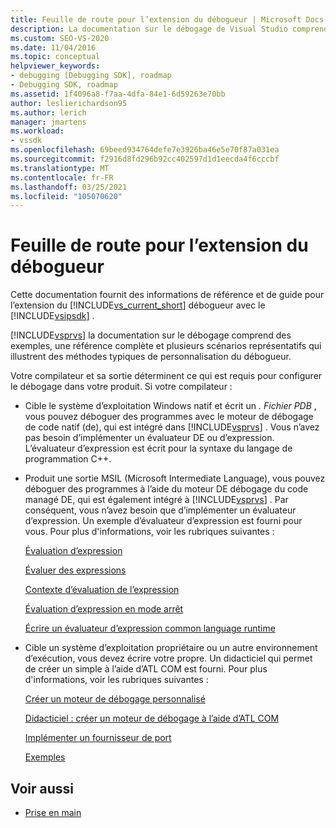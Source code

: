 ```yaml
---
title: Feuille de route pour l’extension du débogueur | Microsoft Docs
description: La documentation sur le débogage de Visual Studio comprend des exemples, une référence et plusieurs scénarios qui illustrent des méthodes typiques pour personnaliser le débogueur.
ms.custom: SEO-VS-2020
ms.date: 11/04/2016
ms.topic: conceptual
helpviewer_keywords:
- debugging [Debugging SDK], roadmap
- Debugging SDK, roadmap
ms.assetid: 1f4096a8-f7aa-4dfa-84e1-6d59263e70bb
author: leslierichardson95
ms.author: lerich
manager: jmartens
ms.workload:
- vssdk
ms.openlocfilehash: 69beed934764defe7e3926ba46e5e70f87a031ea
ms.sourcegitcommit: f2916d8fd296b92cc402597d1d1eecda4f6cccbf
ms.translationtype: MT
ms.contentlocale: fr-FR
ms.lasthandoff: 03/25/2021
ms.locfileid: "105070620"
---
```

# <a name="roadmap-for-extending-the-debugger"></a>Feuille de route pour l’extension du débogueur
Cette documentation fournit des informations de référence et de guide pour l’extension du [!INCLUDE[vs_current_short](../../code-quality/includes/vs_current_short_md.md)] débogueur avec le [!INCLUDE[vsipsdk](../../extensibility/includes/vsipsdk_md.md)] .

 [!INCLUDE[vsprvs](../../code-quality/includes/vsprvs_md.md)] la documentation sur le débogage comprend des exemples, une référence complète et plusieurs scénarios représentatifs qui illustrent des méthodes typiques de personnalisation du débogueur.

 Votre compilateur et sa sortie déterminent ce qui est requis pour configurer le débogage dans votre produit. Si votre compilateur :

- Cible le système d’exploitation Windows natif et écrit un *. Fichier PDB* , vous pouvez déboguer des programmes avec le moteur de débogage de code natif (de), qui est intégré dans [!INCLUDE[vsprvs](../../code-quality/includes/vsprvs_md.md)] . Vous n’avez pas besoin d’implémenter un évaluateur DE ou d’expression. L’évaluateur d’expression est écrit pour la syntaxe du langage de programmation C++.

- Produit une sortie MSIL (Microsoft Intermediate Language), vous pouvez déboguer des programmes à l’aide du moteur DE débogage du code managé DE, qui est également intégré à [!INCLUDE[vsprvs](../../code-quality/includes/vsprvs_md.md)] . Par conséquent, vous n’avez besoin que d’implémenter un évaluateur d’expression. Un exemple d’évaluateur d’expression est fourni pour vous. Pour plus d'informations, voir les rubriques suivantes :

   [Évaluation d’expression](../../extensibility/debugger/expression-evaluation-visual-studio-debugging-sdk.md)

   [Évaluer des expressions](../../extensibility/debugger/evaluating-expressions.md)

   [Contexte d’évaluation de l’expression](../../extensibility/debugger/expression-evaluation-context.md)

   [Évaluation d’expression en mode arrêt](../../extensibility/debugger/expression-evaluation-in-break-mode.md)

   [Écrire un évaluateur d’expression common language runtime](../../extensibility/debugger/writing-a-common-language-runtime-expression-evaluator.md)

- Cible un système d’exploitation propriétaire ou un autre environnement d’exécution, vous devez écrire votre propre. Un didacticiel qui permet de créer un simple à l’aide d’ATL COM est fourni. Pour plus d'informations, voir les rubriques suivantes :

   [Créer un moteur de débogage personnalisé](../../extensibility/debugger/creating-a-custom-debug-engine.md)

   [Didacticiel : créer un moteur de débogage à l’aide d’ATL COM](/previous-versions/bb147024(v=vs.90))

   [Implémenter un fournisseur de port](../../extensibility/debugger/implementing-a-port-supplier.md)

   [Exemples](../../extensibility/debugger/visual-studio-debugging-samples.md)

## <a name="see-also"></a>Voir aussi
- [Prise en main](../../extensibility/debugger/getting-started-with-debugger-extensibility.md)